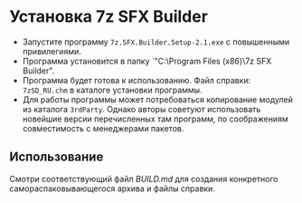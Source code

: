 # Установка 7z SFX Builder

- Запустите программу `7z.SFX.Builder.Setup-2.1.exe` с повышенными привилегиями.
- Программа установится в папку `"C:\Program Files (x86)\7z SFX Builder".
- Программа будет готова к использованию. Файл справки: `7zSD_RU.chm` в каталоге установки программы.
- Для работы программы может потребоваться копирование модулей из каталога `3rdParty`. Однако авторы советуют использовать новейшие версии перечисленных там программ, по соображениям совместимость с менеджерами пакетов.

## Использование

Смотри соответствующий файл *BUILD.md* для создания конкретного самораспаковывающегося архива и файлы справки.


